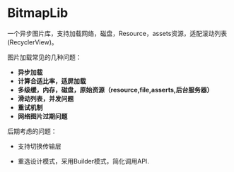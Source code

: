 # BitmapLib
一个异步图片库，支持加载网络，磁盘，Resource，assets资源，适配滚动列表(RecyclerView)。



图片加载常见的几种问题：

- **异步加载**
- **计算合适比率，适屏加载**
- **多级缓，内存，磁盘，原始资源（resource,file,asserts,后台服务器）**
- **滑动列表，并发问题**
- **重试机制**
- **网络图片过期问题**

后期考虑的问题：

- 支持切换传输层

- 重选设计模式，采用Builder模式，简化调用API.

